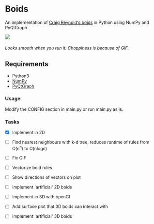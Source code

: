 # Boids
An implementation of [Craig Reynold's boids] in Python using NumPy and PyQtGraph. 

![](boids.gif)
###### Looks smooth when you run it. Choppiness is because of GIF. 

## Requirements
* Python3
* [NumPy]
* [PyQtGraph]

### Usage
Modify the CONFIG section in main.py or run main.py as is. 

### Tasks
 - [x] Implement in 2D
 - [ ] Find nearest neighbours with k-d tree, reduces runtime of rules from O(n<sup>n</sup>) to O(nlogn)
 - [ ] Fix GIF
 - [ ] Vectorize boid rules
 - [ ] Show directions of vectors on plot
 - [ ] Implement 'artificial' 2D boids
 - [ ] Implement in 3D with openGl
 - [ ] Add surface plot that 3D boids can interact with
 - [ ] Implement 'artificial' 3D boids





[Craig Reynold's boids]: https://cs.stanford.edu/people/eroberts/courses/soco/projects/2008-09/modeling-natural-systems/boids.html
[NumPy]: https://numpy.org/
[PyQtGraph]: https://pypi.org/project/pyqtgraph/
